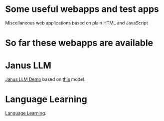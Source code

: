 # Some useful webapps and test apps
Miscellaneous web applications based on plain HTML and JavaScript

# So far these webapps are available
# Janus LLM
[Janus LLM Demo](https://zlelik.github.io/webapps/janus-llm.html) based on [this](https://huggingface.co/onnx-community/Janus-1.3B-ONNX) model.

# Language Learning
[Language Learning](https://zlelik.github.io/webapps/lang.html).
